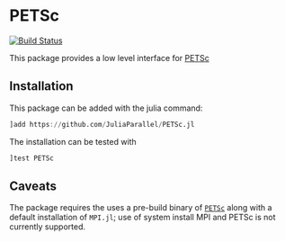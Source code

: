 # PETSc

[![Build Status](https://github.com/JuliaParallel/PETSc.jl/workflows/CI/badge.svg)](https://github.com/JuliaParallel/PETSc.jl/actions/workflows/ci.yml)

This package provides a low level interface for
[PETSc](https://www.mcs.anl.gov/petsc/)

## Installation

This package can be added with the julia command:
```julia
]add https://github.com/JuliaParallel/PETSc.jl
```
The installation can be tested with
```julia
]test PETSc
```

## Caveats

The package requires the uses a pre-build binary of
[`PETSc`](https://github.com/JuliaBinaryWrappers/PETSc_jll.jl) along with a
default installation of `MPI.jl`; use of system install MPI and PETSc is not
currently supported.
